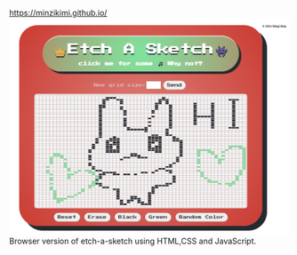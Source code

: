 https://minzikimi.github.io/
<img src="https://raw.githubusercontent.com/fed26sto-fundamentals/etch-a-sketch-minzikimi/main/Image/preview.png">
Browser version of etch-a-sketch using HTML,CSS and JavaScript.
